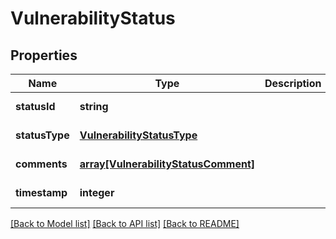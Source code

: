 # VulnerabilityStatus

## Properties
Name | Type | Description | Notes
------------ | ------------- | ------------- | -------------
**statusId** | **string** |  | [default to null]
**statusType** | [**VulnerabilityStatusType**](VulnerabilityStatusType.md) |  | [default to null]
**comments** | [**array[VulnerabilityStatusComment]**](VulnerabilityStatusComment.md) |  | [default to null]
**timestamp** | **integer** |  | [default to null]

[[Back to Model list]](../README.md#documentation-for-models) [[Back to API list]](../README.md#documentation-for-api-endpoints) [[Back to README]](../README.md)


